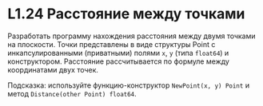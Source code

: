 # L1.24 Расстояние между точками

Разработать программу нахождения расстояния между двумя точками на плоскости. Точки представлены в виде структуры Point с инкапсулированными (приватными) полями `x`, `y` (типа `float64`) и конструктором. Расстояние рассчитывается по формуле между координатами двух точек.

Подсказка: используйте функцию-конструктор `NewPoint(x, y) Point` и метод `Distance(other Point) float64`.
